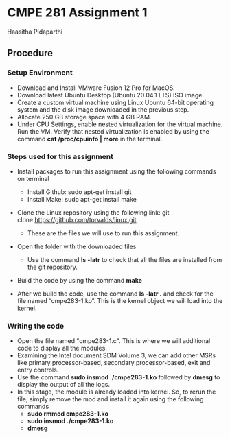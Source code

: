 # CMPE 281 Assignment 1

Haasitha Pidaparthi

## Procedure

### Setup Environment
* Download and Install VMware Fusion 12 Pro for MacOS.
* Download latest Ubuntu Desktop (Ubuntu 20.04.1 LTS) ISO image.
* Create a custom virtual machine using Linux Ubuntu 64-bit operating system and the disk image downloaded in the previous step.
* Allocate 250 GB storage space with 4 GB RAM.
* Under CPU Settings, enable nested virtualization for the virtual machine.
Run the VM. Verify that nested virtualization is enabled by using the command **cat /proc/cpuinfo | more** in the terminal.

### Steps used for this assignment
* Install packages to run this assignment using the following commands on terminal
     * Install Github: sudo apt-get install git
     * Install Make: sudo apt-get install make
      
* Clone the Linux repository using the following link: git clone https://github.com/torvalds/linux.git
     * These are the files we will use to run this assignment.
* Open the folder with the downloaded files
     * Use the command **ls -latr** to check that all the files are installed from the git repository.
* Build the code by using the command **make**
* After we build the code, use the command **ls -latr .**  and check for the file named “cmpe283-1.ko”. This is the kernel object we will load into the kernel.

### Writing the code
* Open the file named "cmpe283-1.c". This is where we will additional code to display all the modules.
* Examining the Intel document SDM Volume 3, we can add other MSRs like primary processor-based, secondary processor-based, exit and entry controls.
* Use the command **sudo insmod ./cmpe283-1.ko** followed by **dmesg** to display the output of all the logs. 
* In this stage, the module is already loaded into kernel. So, to rerun the file, simply remove the mod and install it again using the following commands 
    * **sudo rmmod cmpe283-1.ko**
    * **sudo insmod ./cmpe283-1.ko**
    * **dmesg**

